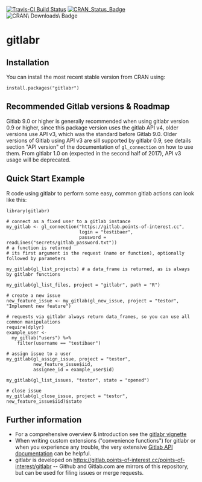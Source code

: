 [![Travis-CI Build Status](https://travis-ci.org/jirkalewandowski/gitlabr.svg?branch=master)](https://travis-ci.org/jirkalewandowski/gitlabr)
[![CRAN\_Status\_Badge](http://www.r-pkg.org/badges/version/gitlabr)](http://cran.r-project.org/package=gitlabr)
![CRAN\ Downloads\ Badge](http://cranlogs.r-pkg.org/badges/gitlabr)

# gitlabr

## Installation

You can install the most recent stable version from CRAN using:

```{r}
install.packages("gitlabr")
```

## Recommended Gitlab versions & Roadmap

Gitlab 9.0 or higher is generally recommended when using gitlabr version 0.9 or higher, since this package version uses the gitlab API v4, older versions use API v3, which was the standard before Gitlab 9.0. Older versions of Gitlab using API v3 are sill supported by gitlabr 0.9, see details section "API version" of the documentation of `gl_connection` on how to use them. From gitlabr 1.0 on (expected in the second half of 2017), API v3 usage will be deprecated.

## Quick Start Example

R code using gitlabr to perform some easy, common gitlab actions can look like this:

```{r}
library(gitlabr)

# connect as a fixed user to a gitlab instance
my_gitlab <- gl_connection("https://gitlab.points-of-interest.cc",
                           login = "testibaer",
                           password = readLines("secrets/gitlab_password.txt"))
# a function is returned
# its first argument is the request (name or function), optionally followed by parameters

my_gitlab(gl_list_projects) # a data_frame is returned, as is always by gitlabr functions

my_gitlab(gl_list_files, project = "gitlabr", path = "R")

# create a new issue
new_feature_issue <- my_gitlab(gl_new_issue, project = "testor", "Implement new feature")

# requests via gitlabr always return data_frames, so you can use all common manipulations
require(dplyr)
example_user <-
  my_gitlab("users") %>%
    filter(username == "testibaer")

# assign issue to a user
my_gitlab(gl_assign_issue, project = "testor",
          new_feature_issue$iid,
          assignee_id = example_user$id)

my_gitlab(gl_list_issues, "testor", state = "opened")

# close issue
my_gitlab(gl_close_issue, project = "testor", new_feature_issue$iid)$state
```

## Further information

- For a comprehensive overview & introduction see the [gitlabr vignette](https://cran.r-project.org/web/packages/gitlabr/vignettes/quick-start-gitlabr.pdf)
- When writing custom extensions ("convenience functions") for gitlabr or when you experience any trouble, the very extensive [Gitlab API documentation](https://doc.gitlab.com/ce/api/) can be helpful.
- gitlabr is developed on https://gitlab.points-of-interest.cc/points-of-interest/gitlabr -- Github and Gitlab.com are mirrors of this repository, but can be used for filing issues or merge requests.

